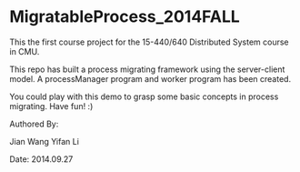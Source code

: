 MigratableProcess_2014FALL
==========================

This the first course project for the 15-440/640 Distributed System course in CMU.

This repo has built a process migrating framework using the server-client model.
A processManager program and worker program has been created.

You could play with this demo to grasp some basic concepts in process migrating. Have fun! :)

Authored By:

Jian Wang
Yifan Li

Date: 2014.09.27


